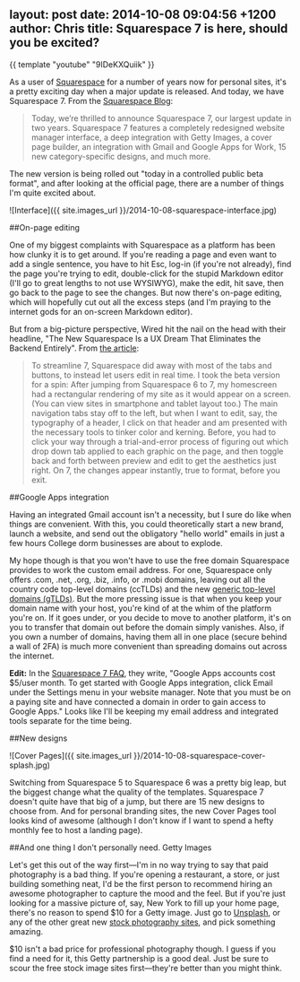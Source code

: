 layout: post
date: 2014-10-08 09:04:56 +1200
author: Chris
title: Squarespace 7 is here, should you be excited?
----

<!-- excerpt -->

{{ template "youtube" "9IDeKXQuiik" }}

As a user of [Squarespace](https://iwantmyname.com/features/applications/custom-domain-apps/websites/squarespace-build-your-website-with-own-url) for a number of years now for personal sites, it's a pretty exciting day when a major update is released. And today, we have Squarespace 7.  From the [Squarespace Blog](https://blog.squarespace.com/blog/introducing-squarespace-7):

>Today, we’re thrilled to announce Squarespace 7, our largest update in two years. Squarespace 7 features a completely redesigned website manager interface, a deep integration with Getty Images, a cover page builder, an integration with Gmail and Google Apps for Work, 15 new category-specific designs, and much more.

<!-- /excerpt -->

The new version is being rolled out "today in a controlled public beta format", and after looking at the official page, there are a number of things I'm quite excited about.

![Interface]({{ site.images_url }}/2014-10-08-squarespace-interface.jpg)

##On-page editing

One of my biggest complaints with Squarespace as a platform has been how clunky it is to get around. If you're reading a page and even want to add a single sentence, you have to hit Esc, log-in (if you're not already), find the page you're trying to edit, double-click for the stupid Markdown editor (I'll go to great lengths to not use WYSIWYG), make the edit, hit save, then go back to the page to see the changes. But now there's on-page editing, which will hopefully cut out all the excess steps (and I'm praying to the internet gods for an on-screen Markdown editor).

But from a big-picture perspective, Wired hit the nail on the head with their headline, "The New Squarespace Is a UX Dream That Eliminates the Backend Entirely". From [the article](http://www.wired.com/2014/10/new-squarespace-ux-dream-eliminates-backend-entirely/):

>To streamline 7, Squarespace did away with most of the tabs and buttons, to instead let users edit in real time. I took the beta version for a spin: After jumping from Squarespace 6 to 7, my homescreen had a rectangular rendering of my site as it would appear on a screen. (You can view sites in smartphone and tablet layout too.) The main navigation tabs stay off to the left, but when I want to edit, say, the typography of a header, I click on that header and am presented with the necessary tools to tinker color and kerning. Before, you had to click your way through a trial-and-error process of figuring out which drop down tab applied to each graphic on the page, and then toggle back and forth between preview and edit to get the aesthetics just right. On 7, the changes appear instantly, true to format, before you exit.

##Google Apps integration

Having an integrated Gmail account isn't a necessity, but I sure do like when things are convenient. With this, you could theoretically start a new brand, launch a website, and send out the obligatory "hello world" emails in just a few hours College dorm businesses are about to explode. 

My hope though is that you won't have to use the free domain Squarespace provides to work the custom email address. For one, Squarespace only offers .com, .net, .org, .biz, .info, or .mobi domains, leaving out all the country code top-level domains (ccTLDs) and the new [generic top-level domains (gTLDs)](https://iwantmyname.com/domains/new-gtld-domain-extensions). But the more pressing issue is that when you keep your domain name with your host, you're kind of at the whim of the platform you're on. If it goes under, or you decide to move to another platform, it's on you to transfer that domain out before the domain simply vanishes. Also, if you own a number of domains, having them all in one place (secure behind a wall of 2FA) is much more convenient than spreading domains out across the internet.

**Edit:** In the [Squarespace 7 FAQ](http://squarespace.com/seven/faq), they write, "Google Apps accounts cost $5/user month. To get started with Google Apps integration, click Email under the Settings menu in your website manager. Note that you must be on a paying site and have connected a domain in order to gain access to Google Apps." Looks like I'll be keeping my email address and integrated tools separate for the time being.

##New designs

![Cover Pages]({{ site.images_url }}/2014-10-08-squarespace-cover-splash.jpg)

Switching from Squarespace 5 to Squarespace 6 was a pretty big leap, but the biggest change what the quality of the templates. Squarespace 7 doesn't quite have that big of a jump, but there are 15 new designs to choose from. And for personal branding sites, the new Cover Pages tool looks kind of awesome (although I don't know if I want to spend a hefty monthly fee to host a landing page).

##And one thing I don't personally need. Getty Images

Let's get this out of the way first—I'm in no way trying to say that paid photography is a bad thing. If you're opening a restaurant, a store, or just building something neat, I'd be the first person to recommend hiring an awesome photographer to capture the mood and the feel. But if you're just looking for a massive picture of, say, New York to fill up your home page, there's no reason to spend $10 for a Getty image. Just go to [Unsplash](https://unsplash.com/), or any of the other great new [stock photography sites](http://thestocks.im/), and pick something amazing.

$10 isn't a bad price for professional photography though. I guess if you find a need for it, this Getty partnership is a good deal. Just be sure to scour the free stock image sites first—they're better than you might think.